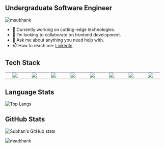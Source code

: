 ## Undergraduate Software Engineer
<p align="left"> <img src="https://komarev.com/ghpvc/?username=msubhank" alt="msubhank" /> </p>

- 🔭 Currently working on cutting-edge technologies.
- 👯 I’m looking to collaborate on frontend development.
- 💬 Ask me about anything you need help with.
- 📫 How to reach me: [LinkedIn](https://pk.linkedin.com/in/muhammad-subhan-kashif-46159b26a)
## Tech Stack
<table width="100">
<tr></tr>
<tr>
    <td align='center' width="190">
        <img src="https://www.vectorlogo.zone/logos/visualstudio_code/visualstudio_code-icon.svg">
    </td>
  <td align='center' width="190">
        <img src="https://download.logo.wine/logo/C%2B%2B/C%2B%2B-Logo.wine.png">
    </td>
   <td align='center' width="190">
        <img src="https://www.vectorlogo.zone/logos/w3_html5/w3_html5-ar21.svg">
    </td>
     <td align='center' width="190">
        <img src="https://www.vectorlogo.zone/logos/w3_css/w3_css-ar21.svg">
    </td>
   <td align='center' width="190">
        <img src="https://www.vectorlogo.zone/logos/javascript/javascript-ar21.svg">
    </td>
  <td align='center' width="190">
        <img src="https://www.vectorlogo.zone/logos/virtualbox/virtualbox-ar21.svg">
    </td>
    <td align='center' width="190">
        <img src="https://www.vectorlogo.zone/logos/git-scm/git-scm-ar21.svg">
    </td>
    <td align='center' width="190">
        <img src="https://www.vectorlogo.zone/logos/github/github-ar21.svg">
    </td>

</tr>

</table>

## Language Stats
![Top Langs](https://github-readme-stats.vercel.app/api/top-langs/?username=msubhank&langs_count=10&layout=compact&hide=C)
## GitHub Stats
![Subhan's GitHub stats](https://github-readme-stats.vercel.app/api?username=msubhank&hide=stars&show=reviews,prs_merged&show_icons=true&hide_rank=true)
<p><img src="https://github-readme-streak-stats.herokuapp.com/?user=msubhank" alt="msubhank" /></p>
